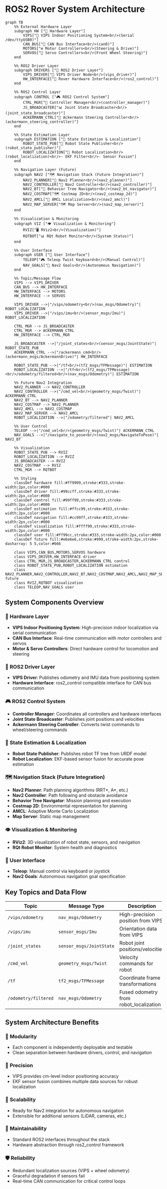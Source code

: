 # ROS2 Rover System Architecture

```mermaid
graph TB
    %% External Hardware Layer
    subgraph HW ["🔧 Hardware Layer"]
        VIPS["📡 VIPS Indoor Positioning System<br/>(Serial /dev/ttyUSB0)"]
        CAN_BUS["🚌 CAN Bus Interface<br/>(can0)"]
        MOTORS["⚙️ Motor Controllers<br/>(Steering & Drive)"]
        SERVOS["🎯 Servo Controllers<br/>(Front Wheel Steering)"]
    end

    %% ROS2 Driver Layer
    subgraph DRIVERS ["🚗 ROS2 Driver Layer"]
        VIPS_DRIVER["📡 VIPS Driver Node<br/>(vips_driver)"]
        HW_INTERFACE["🔌 Rover Hardware Interface<br/>(ros2_control)"]
    end

    %% ROS2 Control Layer
    subgraph CONTROL ["🎮 ROS2 Control System"]
        CTRL_MGR["🎯 Controller Manager<br/>(controller_manager)"]
        JS_BROADCASTER["📊 Joint State Broadcaster<br/>(joint_state_broadcaster)"]
        ACKERMANN_CTRL["🚗 Ackermann Steering Controller<br/>(ackermann_steering_controller)"]
    end

    %% State Estimation Layer
    subgraph ESTIMATION ["🧭 State Estimation & Localization"]
        ROBOT_STATE_PUB["🤖 Robot State Publisher<br/>(robot_state_publisher)"]
        ROBOT_LOCALIZATION["📍 Robot Localization<br/>(robot_localization)<br/>- EKF Filter<br/>- Sensor Fusion"]
    end

    %% Navigation Layer (Future)
    subgraph NAV2 ["🗺️ Navigation Stack (Future Integration)"]
        NAV2_PLANNER["🎯 Nav2 Planner<br/>(nav2_planner)"]
        NAV2_CONTROLLER["🚗 Nav2 Controller<br/>(nav2_controller)"]
        NAV2_BT["🌳 Behavior Tree Navigator<br/>(nav2_bt_navigator)"]
        NAV2_COSTMAP["🗺️ Costmap 2D<br/>(nav2_costmap_2d)"]
        NAV2_AMCL["📍 AMCL Localization<br/>(nav2_amcl)"]
        NAV2_MAP_SERVER["🗺️ Map Server<br/>(nav2_map_server)"]
    end

    %% Visualization & Monitoring
    subgraph VIZ ["👁️ Visualization & Monitoring"]
        RVIZ["🖥️ RViz2<br/>(Visualization)"]
        RQTBOT["📊 RQt Robot Monitor<br/>(System Status)"]
    end

    %% User Interface
    subgraph USER ["👤 User Interface"]
        TELEOP["🎮 Teleop Twist Keyboard<br/>(Manual Control)"]
        NAV_GOALS["🎯 Nav2 Goals<br/>(Autonomous Navigation)"]
    end

    %% Topic/Message Flow
    VIPS --> VIPS_DRIVER
    CAN_BUS --> HW_INTERFACE
    HW_INTERFACE --> MOTORS
    HW_INTERFACE --> SERVOS

    VIPS_DRIVER -->|"/vips/odometry<br/>(nav_msgs/Odometry)"| ROBOT_LOCALIZATION
    VIPS_DRIVER -->|"/vips/imu<br/>(sensor_msgs/Imu)"| ROBOT_LOCALIZATION

    CTRL_MGR --> JS_BROADCASTER
    CTRL_MGR --> ACKERMANN_CTRL
    HW_INTERFACE --> CTRL_MGR

    JS_BROADCASTER -->|"/joint_states<br/>(sensor_msgs/JointState)"| ROBOT_STATE_PUB
    ACKERMANN_CTRL -->|"/ackermann_cmd<br/>(ackermann_msgs/AckermannDrive)"| HW_INTERFACE

    ROBOT_STATE_PUB -->|"/tf<br/>(tf2_msgs/TFMessage)"| ESTIMATION
    ROBOT_LOCALIZATION -->|"/tf<br/>(tf2_msgs/TFMessage)<br/>/odometry/filtered<br/>(nav_msgs/Odometry)"| ESTIMATION

    %% Future Nav2 Integration
    NAV2_PLANNER --> NAV2_CONTROLLER
    NAV2_CONTROLLER -->|"/cmd_vel<br/>(geometry_msgs/Twist)"| ACKERMANN_CTRL
    NAV2_BT --> NAV2_PLANNER
    NAV2_COSTMAP --> NAV2_PLANNER
    NAV2_AMCL --> NAV2_COSTMAP
    NAV2_MAP_SERVER --> NAV2_AMCL
    ROBOT_LOCALIZATION -->|"/odometry/filtered"| NAV2_AMCL

    %% User Control
    TELEOP -->|"/cmd_vel<br/>(geometry_msgs/Twist)"| ACKERMANN_CTRL
    NAV_GOALS -->|"/navigate_to_pose<br/>(nav2_msgs/NavigateToPose)"| NAV2_BT

    %% Visualization
    ROBOT_STATE_PUB --> RVIZ
    ROBOT_LOCALIZATION --> RVIZ
    JS_BROADCASTER --> RVIZ
    NAV2_COSTMAP --> RVIZ
    CTRL_MGR --> RQTBOT

    %% Styling
    classDef hardware fill:#ff9999,stroke:#333,stroke-width:2px,color:#000
    classDef driver fill:#99ccff,stroke:#333,stroke-width:2px,color:#000
    classDef control fill:#99ff99,stroke:#333,stroke-width:2px,color:#000
    classDef estimation fill:#ffcc99,stroke:#333,stroke-width:2px,color:#000
    classDef navigation fill:#cc99ff,stroke:#333,stroke-width:2px,color:#000
    classDef visualization fill:#ffff99,stroke:#333,stroke-width:2px,color:#000
    classDef user fill:#ff99cc,stroke:#333,stroke-width:2px,color:#000
    classDef future fill:#e6e6e6,stroke:#999,stroke-width:2px,stroke-dasharray: 5 5,color:#666

    class VIPS,CAN_BUS,MOTORS,SERVOS hardware
    class VIPS_DRIVER,HW_INTERFACE driver
    class CTRL_MGR,JS_BROADCASTER,ACKERMANN_CTRL control
    class ROBOT_STATE_PUB,ROBOT_LOCALIZATION estimation
    class NAV2_PLANNER,NAV2_CONTROLLER,NAV2_BT,NAV2_COSTMAP,NAV2_AMCL,NAV2_MAP_SERVER future
    class RVIZ,RQTBOT visualization
    class TELEOP,NAV_GOALS user
```

## System Components Overview

### 🔧 Hardware Layer
- **VIPS Indoor Positioning System**: High-precision indoor localization via serial communication
- **CAN Bus Interface**: Real-time communication with motor controllers and servos
- **Motor & Servo Controllers**: Direct hardware control for locomotion and steering

### 🚗 ROS2 Driver Layer
- **VIPS Driver**: Publishes odometry and IMU data from positioning system
- **Hardware Interface**: ros2_control compatible interface for CAN bus communication

### 🎮 ROS2 Control System
- **Controller Manager**: Coordinates all controllers and hardware interfaces
- **Joint State Broadcaster**: Publishes joint positions and velocities
- **Ackermann Steering Controller**: Converts twist commands to wheel/steering commands

### 🧭 State Estimation & Localization
- **Robot State Publisher**: Publishes robot TF tree from URDF model
- **Robot Localization**: EKF-based sensor fusion for accurate pose estimation

### 🗺️ Navigation Stack (Future Integration)
- **Nav2 Planner**: Path planning algorithms (RRT*, A*, etc.)
- **Nav2 Controller**: Path following and obstacle avoidance
- **Behavior Tree Navigator**: Mission planning and execution
- **Costmap 2D**: Environmental representation for planning
- **AMCL**: Adaptive Monte Carlo Localization
- **Map Server**: Static map management

### 👁️ Visualization & Monitoring
- **RViz2**: 3D visualization of robot state, sensors, and navigation
- **RQt Robot Monitor**: System health and diagnostics

### 👤 User Interface
- **Teleop**: Manual control via keyboard or joystick
- **Nav2 Goals**: Autonomous navigation goal specification

## Key Topics and Data Flow

| Topic | Message Type | Description |
|-------|-------------|-------------|
| `/vips/odometry` | `nav_msgs/Odometry` | High-precision position from VIPS |
| `/vips/imu` | `sensor_msgs/Imu` | Orientation data from VIPS |
| `/joint_states` | `sensor_msgs/JointState` | Robot joint positions/velocities |
| `/cmd_vel` | `geometry_msgs/Twist` | Velocity commands for robot |
| `/tf` | `tf2_msgs/TFMessage` | Coordinate frame transformations |
| `/odometry/filtered` | `nav_msgs/Odometry` | Fused odometry from robot_localization |

## System Architecture Benefits

### 🔄 **Modularity**
- Each component is independently deployable and testable
- Clean separation between hardware drivers, control, and navigation

### 🎯 **Precision**
- VIPS provides cm-level indoor positioning accuracy
- EKF sensor fusion combines multiple data sources for robust localization

### 🚀 **Scalability**
- Ready for Nav2 integration for autonomous navigation
- Extensible for additional sensors (LiDAR, cameras, etc.)

### 🔧 **Maintainability**
- Standard ROS2 interfaces throughout the stack
- Hardware abstraction through ros2_control framework

### 🛡️ **Reliability**
- Redundant localization sources (VIPS + wheel odometry)
- Graceful degradation if sensors fail
- Real-time CAN communication for critical control loops
